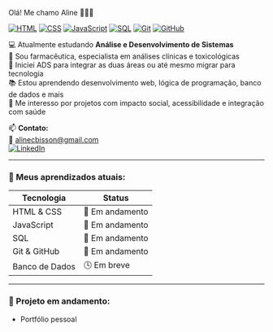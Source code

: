 Olá! Me chamo Aline 👩🏻‍💻

[![HTML](https://img.shields.io/badge/HTML5-E34F26?style=flat-square&logo=html5&logoColor=white)](https://developer.mozilla.org/pt-BR/docs/Web/HTML)
[![CSS](https://img.shields.io/badge/CSS3-1572B6?style=flat-square&logo=css3&logoColor=white)](https://developer.mozilla.org/pt-BR/docs/Web/CSS)
[![JavaScript](https://img.shields.io/badge/JavaScript-F7DF1E?style=flat-square&logo=javascript&logoColor=black)](https://developer.mozilla.org/pt-BR/docs/Web/JavaScript)
[![SQL](https://img.shields.io/badge/SQL-4479A1?style=flat-square&logo=postgresql&logoColor=white)](https://www.postgresql.org/)
[![Git](https://img.shields.io/badge/Git-F05032?style=flat-square&logo=git&logoColor=white)](https://git-scm.com/)
[![GitHub](https://img.shields.io/badge/GitHub-100000?style=flat-square&logo=github&logoColor=white)](https://github.com/)

💻 Atualmente estudando **Análise e Desenvolvimento de Sistemas**  
💊 Sou farmacêutica, especialista em análises clínicas e toxicológicas  
🔁 Iniciei ADS para integrar as duas áreas ou até mesmo migrar para tecnologia  
📚 Estou aprendendo desenvolvimento web, lógica de programação, banco de dados e mais  
📌 Me interesso por projetos com impacto social, acessibilidade e integração com saúde  

📫 **Contato:**  
📧 [alinecbisson@gmail.com](mailto:alinecbisson@gmail.com)  
[![LinkedIn](https://img.shields.io/badge/LinkedIn-blue?style=flat-square&logo=linkedin&logoColor=white)](https://br.linkedin.com/in/alinebissonc)

---

### 🌱 Meus aprendizados atuais:

| Tecnologia     | Status             |
|----------------|--------------------|
| HTML & CSS     | 🔄 Em andamento    |
| JavaScript     | 🔄 Em andamento    |
| SQL            | 🔄 Em andamento    |
| Git & GitHub   | 🔄 Em andamento    |
| Banco de Dados | 🕓 Em breve        |

---

### 💼 Projeto em andamento:
- Portfólio pessoal
